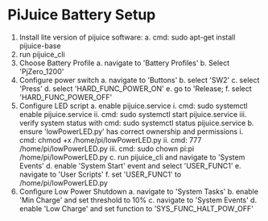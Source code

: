 # PiJuice Battery Setup
1. Install lite version of pijuice software:
	a. cmd: sudo apt-get install pijuice-base
2. run pijuice_cli
3. Choose Battery Profile
	a. navigate to 'Battery Profiles'
	b. Select 'PjZero_1200'  
4. Configure power switch
	a. navigate to 'Buttons'
	b. select 'SW2'
	c. select 'Press'
	d. select 'HARD_FUNC_POWER_ON'
	e. go to 'Release;
	f. select 'HARD_FUNC_POWER_OFF'
5. Configure LED script
	a. enable pijuice.service
	    i. cmd: sudo systemctl enable pijuice.service
	    ii. cmd: sudo systemctl start pijuice.service
	    iii. verify system status with cmd: sudo systemctl status pijuice.service
	b. ensure 'lowPowerLED.py' has correct ownership and permissions
		i. cmd: chmod +x /home/pi/lowPowerLED.py
		ii. cmd: 777 /home/pi/lowPowerLED.py
		iii. cmd: sudo chown pi:pi /home/pi/lowPowerLED.py
	c. run pijuice_cli and navigate to 'System Events'
	d. enable 'System Start' event and select 'USER_FUNC1'
	e. navigate to 'User Scripts'
	f. set 'USER_FUNC1' to /home/pi/lowPowerLED.py
6. Configure Low Power Shutdown
	a. navigate to 'System Tasks'
	b. enable 'Min Charge' and set threshold to 10%
	c. navigate to 'System Events'
	d. enable 'Low Charge' and set function to 'SYS_FUNC_HALT_POW_OFF' 
